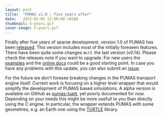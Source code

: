 ```yaml
---
layout: post
title:  "PUMAS v1.0 : five years after"
date:   2021-02-05 12:00:00 +0100
thumbnail: 5-years.gif
cover-image: 5-years.gif
---
```


Finally after five years of sparse development, version 1.0 of PUMAS has been
[released][v100]. This version includes most of the initially foreseen features.
There have been quite some changes w.r.t. the last version (v0.14).  Please
check the releases note if you want to upgrade. For new users the
[examples](https://github.com/niess/pumas/tree/master/examples) and the
[online docs][docs] could be a good starting point. In case you have any
problems with this update, you can also submit an [issue][issue].

For the future we don't foresee breaking changes in the PUMAS transport engine
itself. Current work is focusing on a higher level wrapper that would simplify
the development of PUMAS based simulations. A alpha version is available on
GitHub as [pumas-luajit](https://github.com/niess/pumas-luajit), yet poorly
documented for now. Depending on your needs this might be more usefull to you
than directly using the C engine. In particular, the wrapper extends PUMAS with
some geometries, e.g. an Earth one using the
[TURTLE](https://niess.github.io/turtle-pages/) library.

[docs]: https://pumas.readthedocs.io/en/latest
[issue]: https://github.com/niess/pumas/issues
[v100]: https://github.com/niess/pumas/releases/tag/v1.0
